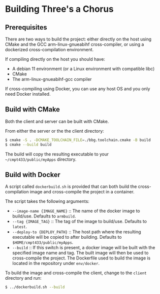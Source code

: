 # Building Three's a Chorus

## Prerequisites

There are two ways to build the project: either directly on the host using CMake
and the GCC arm-linux-gnueabihf cross-compiler, or using a dockerized
cross-compilation environment.

If compiling directly on the host you should have:
- A debian 11 environment (or a Linux environment with compatible libc)
- CMake
- The arm-linux-gnueabihf-gcc compiler

If cross-compiling using Docker, you can use any host OS and you only need
Docker installed.

## Build with CMake

Both the client and server can be built with CMake.

From either the server or the the client directory:

```sh
$ cmake -S . -DCMAKE_TOOLCHAIN_FILE=./bbg.toolchain.cmake -B build
$ cmake --build build
```

The build will copy the resulting executable to your `~/cmpt433/public/myApps`
directory.

## Build with Docker

A script called `dockerbuild.sh` is provided that can both build the
cross-compilation image and cross-compile the project in a container.

The script takes the following arguments:

- `--image-name {IMAGE_NAME}` :: The name of the docker image to build/use. Defaults
  to `armbuild`.
- `--tag {IMAGE_TAG}` :: The tag of the image to build/use. Defaults to
  `latest`.
- `--deploy-to {DEPLOY_PATH}` :: The host path where the resulting executable
  will be copied to after building. Defaults to `$HOME/cmpt433/public/myApps`.
- `--build` :: If this switch is present, a docker image will be built with the
  specified image name and tag. The built image will then be used to
  cross-compile the project. The Dockerfile used to build the image is located
  in the repository under `env/docker`.
  
To build the image and cross-compile the client, change to the `client`
directory and run:

```sh
$ ../dockerbuild.sh --build
```

